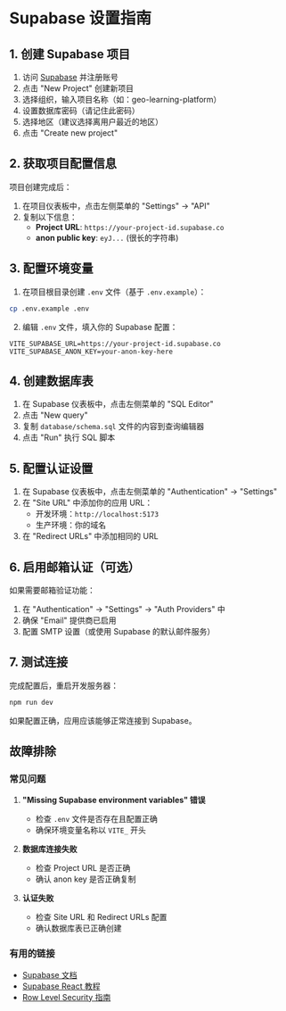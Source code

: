 # Supabase 设置指南

## 1. 创建 Supabase 项目

1. 访问 [Supabase](https://supabase.com) 并注册账号
2. 点击 "New Project" 创建新项目
3. 选择组织，输入项目名称（如：geo-learning-platform）
4. 设置数据库密码（请记住此密码）
5. 选择地区（建议选择离用户最近的地区）
6. 点击 "Create new project"

## 2. 获取项目配置信息

项目创建完成后：

1. 在项目仪表板中，点击左侧菜单的 "Settings" → "API"
2. 复制以下信息：
   - **Project URL**: `https://your-project-id.supabase.co`
   - **anon public key**: `eyJ...` (很长的字符串)

## 3. 配置环境变量

1. 在项目根目录创建 `.env` 文件（基于 `.env.example`）：

```bash
cp .env.example .env
```

2. 编辑 `.env` 文件，填入你的 Supabase 配置：

```env
VITE_SUPABASE_URL=https://your-project-id.supabase.co
VITE_SUPABASE_ANON_KEY=your-anon-key-here
```

## 4. 创建数据库表

1. 在 Supabase 仪表板中，点击左侧菜单的 "SQL Editor"
2. 点击 "New query"
3. 复制 `database/schema.sql` 文件的内容到查询编辑器
4. 点击 "Run" 执行 SQL 脚本

## 5. 配置认证设置

1. 在 Supabase 仪表板中，点击左侧菜单的 "Authentication" → "Settings"
2. 在 "Site URL" 中添加你的应用 URL：
   - 开发环境：`http://localhost:5173`
   - 生产环境：你的域名
3. 在 "Redirect URLs" 中添加相同的 URL

## 6. 启用邮箱认证（可选）

如果需要邮箱验证功能：

1. 在 "Authentication" → "Settings" → "Auth Providers" 中
2. 确保 "Email" 提供商已启用
3. 配置 SMTP 设置（或使用 Supabase 的默认邮件服务）

## 7. 测试连接

完成配置后，重启开发服务器：

```bash
npm run dev
```

如果配置正确，应用应该能够正常连接到 Supabase。

## 故障排除

### 常见问题

1. **"Missing Supabase environment variables" 错误**
   - 检查 `.env` 文件是否存在且配置正确
   - 确保环境变量名称以 `VITE_` 开头

2. **数据库连接失败**
   - 检查 Project URL 是否正确
   - 确认 anon key 是否正确复制

3. **认证失败**
   - 检查 Site URL 和 Redirect URLs 配置
   - 确认数据库表已正确创建

### 有用的链接

- [Supabase 文档](https://supabase.com/docs)
- [Supabase React 教程](https://supabase.com/docs/guides/getting-started/tutorials/with-react)
- [Row Level Security 指南](https://supabase.com/docs/guides/auth/row-level-security)